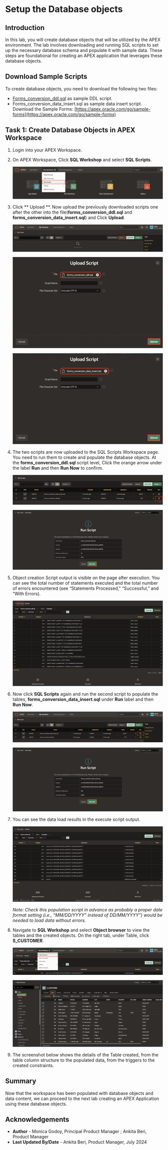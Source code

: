 # Setup the Database objects

## Introduction
In this lab, you will create database objects that will be utilized by the APEX environment. The lab involves downloading and running SQL scripts to set up the necessary database schema and populate it with sample data. These steps are foundational for creating an APEX application that leverages these database objects.

## Download Sample Scripts
To create database objects, you need to download the following two files:
-	[Forms_conversion_ddl.sql](https://c4u04.objectstorage.us-ashburn-1.oci.customer-oci.com/p/EcTjWk2IuZPZeNnD_fYMcgUhdNDIDA6rt9gaFj_WZMiL7VvxPBNMY60837hu5hga/n/c4u04/b/livelabsfiles/o/developer-library/forms_conversion_ddl.sql) as sample DDL script.
-	Forms_conversion_data_insert.sql as sample data insert script.
Download the Sample Forms: [https://apex.oracle.com/go/sample-forms](https://apex.oracle.com/go/sample-forms)

## Task 1: Create Database Objects in APEX Workspace

1. Login into your APEX Workspace.

2. On APEX Workspace, Click **SQL Workshop** and select **SQL Scripts**.

    ![SQL Scripts](images/sql-scripts.png " ")

3. Click ** Upload **. Now upload the previously downloaded scripts one after the other into the file(**forms_conversion_ddl.sql** and **forms_conversion_data_insert.sql**) and Click **Upload**.

    ![Upload SQL Scripts](images/upload-script.png " ")

    ![DDL form Conversion](images/form-conversion-ddl-file.png " ")

    ![Data Insert File](images/data-insert-file.png " ")

4.	The two scripts are now uploaded to the SQL Scripts Workspace page. You need to run them to create and populate the database objects. At the **forms_conversion_ddl.sql** script level, Click the orange arrow under the label **Run** and then **Run Now** to confirm.

    ![Data Insert File](images/run-ddl.png " ")

    ![Data Insert File](images/run-now-ddl.png " ")

5.	Object creation Script output is visible on the page after execution. You can see the total number of statements executed and the total number of errors encountered (see “Statements Processed,” “Successful,” and “With Errors).

    ![Data Insert File](images/successful-ddl.png " ")


6.	Now click **SQL Scripts** again and run the second script to populate the tables, **forms_conversion_data_insert.sql** under **Run** label and then **Run Now**.

    ![Data Insert File](images/run-data-insert.png " ")

    ![Data Insert File](images/run-now-data-insert.png " ")

7. You can see the data load results in the execute script output.

    ![Data Insert File](images/successful-data-insert.png " ")

    *Note: Check this population script in advance as probably a proper date format setting (i.e., “MM/DD/YYYY” instead of DD/MM/YYYY”) would be needed to load data without errors.*

8. Navigate to **SQL Workshop** and select **Object browser** to view the tables and the created objects. On the right tab, under Table, click **S_CUSTOMER**.

    ![Data Insert File](images/object-browser.png " ")

    ![Data Insert File](images/customer-data.png " ")

9. The screenshot below shows the details of the Table created, from the table column structure to the populated data, from the triggers to the created constraints.

## Summary
Now that the workspace has been populated with database objects and data content, we can proceed to the next lab creating an APEX Application using these database objects.

## Acknowledgements
- **Author** - Monica Godoy, Principal Product Manager ; Ankita Beri, Product Manager
- **Last Updated By/Date** - Ankita Beri, Product Manager, July 2024
